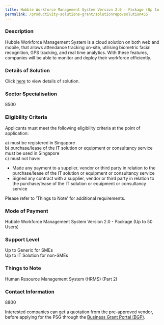 ```yaml
---
title: Hubble Workforce Management System Version 2.0 - Package (Up to 50 Users)
permalink: /productivity-solutions-grant/solutionrepo/solution455
---
```


### Description

Hubble Workforce Management System is a cloud solution on both web and mobile, that allows attendance tracking on-site, utilising biometric facial recognition, GPS tracking, and real time analytics. With these features, companies will be able to monitor and deploy their workforce efficiently.

### Details of Solution

Click <a href='Hubble Pte Ltd' target='_blank' rel='noopener'>here</a> to view details of solution.

### Sector Specialisation

 8500 

### Eligibility Criteria

Applicants must meet the following eligibility criteria at the point of application:

a) must be registered in Singapore <br>
b) purchase/lease of the IT solution or equipment or consultancy service must be used in Singapore <br>
c) must not have:
- Made any payment to a supplier, vendor or third party in relation to the purchase/lease of the IT solution or equipment or consultancy service
- Signed any contract with a supplier, vendor or third party in relation to the purchase/lease of the IT solution or equipment or consultancy service

Please refer to 'Things to Note' for additional requirements.

### Mode of Payment
Hubble Workforce Management System Version 2.0 - Package (Up to 50 Users)

### Support Level
Up to Generic for SMEs <br>
Up to IT Solution for non-SMEs

### Things to Note
Human Resource Management System (HRMS) (Part 2)

### Contact Information
8800

Interested companies can get a quotation from the pre-approved vendor, before applying for the PSG through the <a target='_blank' rel='noopener' href='https://www.businessgrants.gov.sg/'>Business Grant Portal (BGP)</a>.
